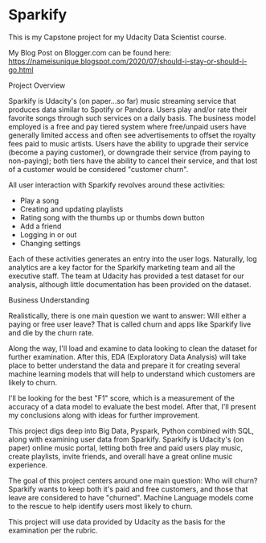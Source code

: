 # Sparkify

This is my Capstone project for my Udacity Data Scientist course.

My Blog Post on Blogger.com can be found here: https://nameisunique.blogspot.com/2020/07/should-i-stay-or-should-i-go.html

Project Overview

Sparkify is Udacity's (on paper...so far) music streaming service that produces data similar to Spotify or Pandora. Users play and/or rate their favorite songs through such services on a daily basis. The business model employed is a free and pay tiered system where free/unpaid users have generally limited access and often see advertisements to offset the royalty fees paid to music artists. Users have the ability to upgrade their service (become a paying customer), or downgrade their service (from paying to non-paying); both tiers have the ability to cancel their service, and that lost of a customer would be considered "customer churn".

All user interaction with Sparkify revolves around these activities:

* Play a song
* Creating and updating playlists
* Rating song with the thumbs up or thumbs down button
* Add a friend
* Logging in or out
* Changing settings

Each of these activities generates an entry into the user logs. Naturally, log analytics are a key factor for the Sparkify marketing team and all the executive staff. The team at Udacity has provided a test dataset for our analysis, although little documentation has been provided on the dataset.

Business Understanding

Realistically, there is one main question we want to answer: Will either a paying or free user leave? That is called churn and apps like Sparkify live and die by the churn rate.


Along the way, I'll load and examine to data looking to clean the dataset for further examination. After this, EDA (Exploratory Data Analysis) will take place to better understand the data and prepare it for creating several machine learning models that will help to understand which customers are likely to churn.

I'll be looking for the best "F1" score, which is a measurement of the accuracy of a data model to evaluate the best model. After that, I'll present my conclusions along with ideas for further improvement.

This project digs deep into Big Data, Pyspark, Python combined with SQL, along with examining user data from Sparkify. Sparkify is Udacity's (on paper) online music portal, letting both free and paid users play music, create playlists, invite friends, and overall have a great online music experience.

The goal of this project centers around one main question: Who will churn? Sparkify wants to keep both it's paid and free customers, and those that leave are considered to have "churned". Machine Language models come to the rescue to help identify users most likely to churn.

This project will use data provided by Udacity as the basis for the examination per the rubric. 
